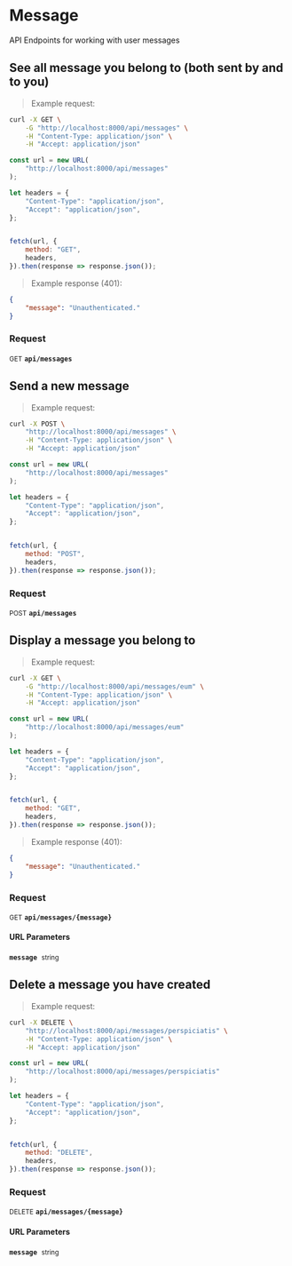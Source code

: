 # Message

API Endpoints for working with user messages

## See all message you belong to (both sent by and to you)




> Example request:

```bash
curl -X GET \
    -G "http://localhost:8000/api/messages" \
    -H "Content-Type: application/json" \
    -H "Accept: application/json"
```

```javascript
const url = new URL(
    "http://localhost:8000/api/messages"
);

let headers = {
    "Content-Type": "application/json",
    "Accept": "application/json",
};


fetch(url, {
    method: "GET",
    headers,
}).then(response => response.json());
```


> Example response (401):

```json
{
    "message": "Unauthenticated."
}
```
<div id="execution-results-GETapi-messages" hidden>
    <blockquote>Received response<span id="execution-response-status-GETapi-messages"></span>:</blockquote>
    <pre class="json"><code id="execution-response-content-GETapi-messages"></code></pre>
</div>
<div id="execution-error-GETapi-messages" hidden>
    <blockquote>Request failed with error:</blockquote>
    <pre><code id="execution-error-message-GETapi-messages"></code></pre>
</div>
<form id="form-GETapi-messages" data-method="GET" data-path="api/messages" data-authed="0" data-hasfiles="0" data-headers='{"Content-Type":"application\/json","Accept":"application\/json"}' onsubmit="event.preventDefault(); executeTryOut('GETapi-messages', this);">
<h3>
    Request&nbsp;&nbsp;&nbsp;
    </h3>
<p>
<small class="badge badge-green">GET</small>
 <b><code>api/messages</code></b>
</p>
</form>


## Send a new message




> Example request:

```bash
curl -X POST \
    "http://localhost:8000/api/messages" \
    -H "Content-Type: application/json" \
    -H "Accept: application/json"
```

```javascript
const url = new URL(
    "http://localhost:8000/api/messages"
);

let headers = {
    "Content-Type": "application/json",
    "Accept": "application/json",
};


fetch(url, {
    method: "POST",
    headers,
}).then(response => response.json());
```


<div id="execution-results-POSTapi-messages" hidden>
    <blockquote>Received response<span id="execution-response-status-POSTapi-messages"></span>:</blockquote>
    <pre class="json"><code id="execution-response-content-POSTapi-messages"></code></pre>
</div>
<div id="execution-error-POSTapi-messages" hidden>
    <blockquote>Request failed with error:</blockquote>
    <pre><code id="execution-error-message-POSTapi-messages"></code></pre>
</div>
<form id="form-POSTapi-messages" data-method="POST" data-path="api/messages" data-authed="0" data-hasfiles="0" data-headers='{"Content-Type":"application\/json","Accept":"application\/json"}' onsubmit="event.preventDefault(); executeTryOut('POSTapi-messages', this);">
<h3>
    Request&nbsp;&nbsp;&nbsp;
    </h3>
<p>
<small class="badge badge-black">POST</small>
 <b><code>api/messages</code></b>
</p>
</form>


## Display a message you belong to




> Example request:

```bash
curl -X GET \
    -G "http://localhost:8000/api/messages/eum" \
    -H "Content-Type: application/json" \
    -H "Accept: application/json"
```

```javascript
const url = new URL(
    "http://localhost:8000/api/messages/eum"
);

let headers = {
    "Content-Type": "application/json",
    "Accept": "application/json",
};


fetch(url, {
    method: "GET",
    headers,
}).then(response => response.json());
```


> Example response (401):

```json
{
    "message": "Unauthenticated."
}
```
<div id="execution-results-GETapi-messages--message-" hidden>
    <blockquote>Received response<span id="execution-response-status-GETapi-messages--message-"></span>:</blockquote>
    <pre class="json"><code id="execution-response-content-GETapi-messages--message-"></code></pre>
</div>
<div id="execution-error-GETapi-messages--message-" hidden>
    <blockquote>Request failed with error:</blockquote>
    <pre><code id="execution-error-message-GETapi-messages--message-"></code></pre>
</div>
<form id="form-GETapi-messages--message-" data-method="GET" data-path="api/messages/{message}" data-authed="0" data-hasfiles="0" data-headers='{"Content-Type":"application\/json","Accept":"application\/json"}' onsubmit="event.preventDefault(); executeTryOut('GETapi-messages--message-', this);">
<h3>
    Request&nbsp;&nbsp;&nbsp;
    </h3>
<p>
<small class="badge badge-green">GET</small>
 <b><code>api/messages/{message}</code></b>
</p>
<h4 class="fancy-heading-panel"><b>URL Parameters</b></h4>
<p>
<b><code>message</code></b>&nbsp;&nbsp;<small>string</small>  &nbsp;
<input type="text" name="message" data-endpoint="GETapi-messages--message-" data-component="url" required  hidden>
<br>

</p>
</form>


## Delete a message you have created




> Example request:

```bash
curl -X DELETE \
    "http://localhost:8000/api/messages/perspiciatis" \
    -H "Content-Type: application/json" \
    -H "Accept: application/json"
```

```javascript
const url = new URL(
    "http://localhost:8000/api/messages/perspiciatis"
);

let headers = {
    "Content-Type": "application/json",
    "Accept": "application/json",
};


fetch(url, {
    method: "DELETE",
    headers,
}).then(response => response.json());
```


<div id="execution-results-DELETEapi-messages--message-" hidden>
    <blockquote>Received response<span id="execution-response-status-DELETEapi-messages--message-"></span>:</blockquote>
    <pre class="json"><code id="execution-response-content-DELETEapi-messages--message-"></code></pre>
</div>
<div id="execution-error-DELETEapi-messages--message-" hidden>
    <blockquote>Request failed with error:</blockquote>
    <pre><code id="execution-error-message-DELETEapi-messages--message-"></code></pre>
</div>
<form id="form-DELETEapi-messages--message-" data-method="DELETE" data-path="api/messages/{message}" data-authed="0" data-hasfiles="0" data-headers='{"Content-Type":"application\/json","Accept":"application\/json"}' onsubmit="event.preventDefault(); executeTryOut('DELETEapi-messages--message-', this);">
<h3>
    Request&nbsp;&nbsp;&nbsp;
    </h3>
<p>
<small class="badge badge-red">DELETE</small>
 <b><code>api/messages/{message}</code></b>
</p>
<h4 class="fancy-heading-panel"><b>URL Parameters</b></h4>
<p>
<b><code>message</code></b>&nbsp;&nbsp;<small>string</small>  &nbsp;
<input type="text" name="message" data-endpoint="DELETEapi-messages--message-" data-component="url" required  hidden>
<br>

</p>
</form>



